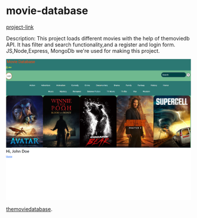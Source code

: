 # movie-database
[project-link](https://project-movie-database.onrender.com)

Description:
This project loads different movies with the help of themoviedb API.
It has filter and search functionality,and a register and login form.
   JS,Node,Express, MongoDb we're used for making this project. 


![img](https://github.com/AtanasoaieD/movie-database/blob/main/img/mdb1.png)
![img](https://github.com/AtanasoaieD/movie-database/blob/main/img/registerform.png)


[themoviedatabase](https://www.themoviedb.org/).


